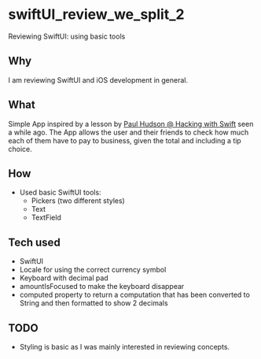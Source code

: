 # swiftUI_review_we_split_2
Reviewing SwiftUI: using basic tools

## Why

I am reviewing SwiftUI and iOS development in general.

## What

Simple App inspired by a lesson by [Paul Hudson @ Hacking with Swift](https://www.hackingwithswift.com/books/ios-swiftui/wesplit-introduction) seen a while ago.
The App allows the user and their friends to check how much each of them have to pay to business, given the total and including a tip choice.

## How

- Used basic SwiftUI tools:
  - Pickers (two different styles)
  - Text
  - TextField
  
## Tech used

- SwiftUI
- Locale for using the correct currency symbol
- Keyboard with decimal pad
- amountIsFocused to make the keyboard disappear
- computed property to return a computation that has been converted to String and then formatted to show 2 decimals

## TODO

- Styling is basic as I was mainly interested in reviewing concepts.
